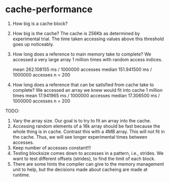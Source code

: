 # cache-performance

1.  How big is a cache block?

2.  How big is the cache?
    The cache is 256Kb as determined by experimental trial. The time taken accessing values
    above this threshold goes up noticeably. 

3.  How long does a reference to main memory take to complete?
    We accessed a very large array 1 million times with random access indices.

    mean      262.108155 ms / 1000000 accesses
    median    151.941500 ms / 1000000 accesses
    n = 200

4.  How long does a reference that can be satisfied from cache take to complete?
    We accessed an array we knew would fit into cache 1 million times
    mean      17.941965 ms / 1000000 accesses
    median    17.306500 ms / 1000000 accesses
    n = 200

TODO:
1. Vary the array size. Our goal is to try to fit an array into the cache.
2. Accessing random elements of a 16k array should be fast because the whole thing is in cache.
    Contrast this with a 4MB array. This will not fit in the cache. Thus, we will see longer
    experimental times between accesses.
3. Keep number of accesses constant!!!
4. Testing blocksize comes down to accesses in a pattern, i.e., strides. We want to
    test different offsets (strides), to find the limit of each block.
5. There are some hints the compiler can give to the memory management unit to help,
    but the decisions made about cacheing are made at runtime.
